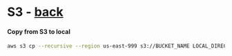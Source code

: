 # S3 - [back](README.md)

#### Copy from S3 to local

```bash
aws s3 cp --recursive --region us-east-999 s3://BUCKET_NAME LOCAL_DIRECTORY
```
